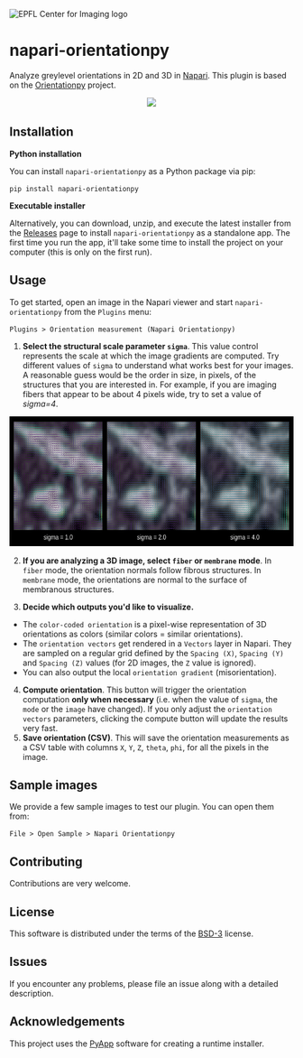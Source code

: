 ![EPFL Center for Imaging logo](https://imaging.epfl.ch/resources/logo-for-gitlab.svg)
# napari-orientationpy

Analyze greylevel orientations in 2D and 3D in [Napari](https://napari.org/stable/). This plugin is based on the [Orientationpy](https://gitlab.com/epfl-center-for-imaging/orientationpy/) project.

<p align="center">
    <img src="assets/ori_color-1.gif" height="400">
</p>

## Installation

**Python installation**

You can install `napari-orientationpy` as a Python package via pip:

```
pip install napari-orientationpy
```

**Executable installer**

Alternatively, you can download, unzip, and execute the latest installer from the [Releases](https://github.com/EPFL-Center-for-Imaging/napari-orientationpy/releases) page to install `napari-orientationpy` as a standalone app. The first time you run the app, it'll take some time to install the project on your computer (this is only on the first run).

## Usage
To get started, open an image in the Napari viewer and start `napari-orientationpy` from the `Plugins` menu:

```
Plugins > Orientation measurement (Napari Orientationpy)
```

1. **Select the structural scale parameter `sigma`**. This value control represents the scale at which the image gradients are computed. Try different values of `sigma` to understand what works best for your images. A reasonable guess would be the order in size, in pixels, of the structures that you are interested in. For example, if you are imaging fibers that appear to be about 4 pixels wide, try to set a value of *sigma=4*.

<p align="center">
    <img src="assets/sigmas.png" height="230">
</p>

2. **If you are analyzing a 3D image, select `fiber` or `membrane` mode**. In `fiber` mode, the orientation normals follow fibrous structures. In `membrane` mode, the orientations are normal to the surface of membranous structures.

3. **Decide which outputs you'd like to visualize.**
  - The `color-coded orientation` is a pixel-wise representation of 3D orientations as colors (similar colors = similar orientations).
  - The `orientation vectors` get rendered in a `Vectors` layer in Napari. They are sampled on a regular grid defined by the `Spacing (X)`, `Spacing (Y)` and `Spacing (Z)` values (for 2D images, the `Z` value is ignored).
  - You can also output the local `orientation gradient` (misorientation).

4. **Compute orientation**. This button will trigger the orientation computation **only when necessary** (i.e. when the value of `sigma`, the `mode` or the `image` have changed). If you only adjust the `orientation vectors` parameters, clicking the compute button will update the results very fast.
5. **Save orientation (CSV)**. This will save the orientation measurements as a CSV table with columns `X`, `Y`, `Z`, `theta`, `phi`, for all the pixels in the image. 

## Sample images

We provide a few sample images to test our plugin. You can open them from:

```
File > Open Sample > Napari Orientationpy
```

## Contributing

Contributions are very welcome.

## License

This software is distributed under the terms of the [BSD-3](http://opensource.org/licenses/BSD-3-Clause) license.

## Issues

If you encounter any problems, please file an issue along with a detailed description.

## Acknowledgements

This project uses the [PyApp](https://github.com/ofek/pyapp) software for creating a runtime installer.
